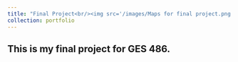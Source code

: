 ```yaml
---
title: "Final Project<br/><img src='/images/Maps for final project.png'><img src='/images/Maps for final project_2.png'>"
collection: portfolio
---
```

This is my final project for GES 486.
---
